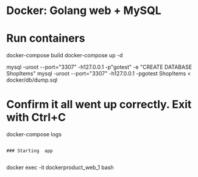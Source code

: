 # Docker: Golang web + MySQL


# Run containers
docker-compose build
docker-compose up -d


mysql -uroot --port="3307" -h127.0.0.1 -p"gotest" -e "CREATE DATABASE ShopItems"
mysql -uroot --port="3307" -h127.0.0.1 -pgotest ShopItems < docker/db/dump.sql


# Confirm it all went up correctly. Exit with Ctrl+C
docker-compose logs
```

### Starting  app
 
```
docker exec -it dockerproduct_web_1 bash
 
